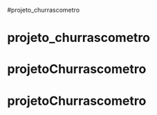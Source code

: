  #projeto_churrascometro
 # projeto_churrascometro
 # projetoChurrascometro
 # projetoChurrascometro
